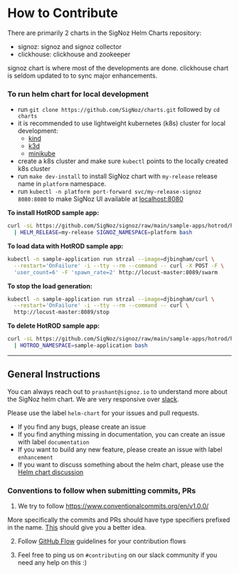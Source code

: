 # How to Contribute

There are primarily 2 charts in the SigNoz Helm Charts repository:

- signoz: signoz and signoz collector
- clickhouse: clickhouse and zookeeper

signoz chart is where most of the developments are done.
clickhouse chart is seldom updated to to sync major enhancements.

### To run helm chart for local development

- run `git clone https://github.com/SigNoz/charts.git` followed by `cd charts`
- it is recommended to use lightweight kubernetes (k8s) cluster for local development:
  - [kind](https://kind.sigs.k8s.io/docs/user/quick-start/#installation)
  - [k3d](https://k3d.io/#installation)
  - [minikube](https://minikube.sigs.k8s.io/docs/start/)
- create a k8s cluster and make sure `kubectl` points to the locally created k8s cluster
- run `make dev-install` to install SigNoz chart with `my-release` release name in `platform` namespace.
- run `kubectl -n platform port-forward svc/my-release-signoz 8080:8080` to make SigNoz UI available at [localhost:8080](http://localhost:8080)

**To install HotROD sample app:**

```bash
curl -sL https://github.com/SigNoz/signoz/raw/main/sample-apps/hotrod/hotrod-install.sh \
  | HELM_RELEASE=my-release SIGNOZ_NAMESPACE=platform bash
```

**To load data with HotROD sample app:**

```bash
kubectl -n sample-application run strzal --image=djbingham/curl \
  --restart='OnFailure' -i --tty --rm --command -- curl -X POST -F \
  'user_count=6' -F 'spawn_rate=2' http://locust-master:8089/swarm
```

**To stop the load generation:**

```bash
kubectl -n sample-application run strzal --image=djbingham/curl \
  --restart='OnFailure' -i --tty --rm --command -- curl \
  http://locust-master:8089/stop
```

**To delete HotROD sample app:**

```bash
curl -sL https://github.com/SigNoz/signoz/raw/main/sample-apps/hotrod/hotrod-delete.sh \
  | HOTROD_NAMESPACE=sample-application bash
```

---

## General Instructions

You can always reach out to `prashant@signoz.io` to understand more about the SigNoz helm chart.
We are very responsive over [slack](https://signoz.io/slack).

Please use the label `helm-chart` for your issues and pull requests.

- If you find any bugs, please create an issue
- If you find anything missing in documentation, you can create an issue with label `documentation`
- If you want to build any new feature, please create an issue with label `enhancement`
- If you want to discuss something about the helm chart, please use the [Helm chart discussion](https://github.com/SigNoz/signoz/discussions/713)

### Conventions to follow when submitting commits, PRs

1. We try to follow https://www.conventionalcommits.org/en/v1.0.0/

More specifically the commits and PRs should have type specifiers prefixed in the name. [This](https://www.conventionalcommits.org/en/v1.0.0/#specification) should give you a better idea.

2. Follow [GitHub Flow](https://guides.github.com/introduction/flow/) guidelines for your contribution flows

3. Feel free to ping us on `#contributing` on our slack community if you need any help on this :)
